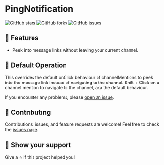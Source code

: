 # PingNotification

![GitHub stars](https://img.shields.io/github/stars/DaddyBoard/BD-Plugins?style=social)
![GitHub forks](https://img.shields.io/github/forks/DaddyBoard/BD-Plugins?style=social)
![GitHub issues](https://img.shields.io/github/issues/DaddyBoard/BD-Plugins)

## 🚀 Features

- Peek into message links without leaving your current channel.

## 🔧 Default Operation

This overrides the default onClick behaviour of channelMentions to peek into the message link instead of navigating to the channel.
Shift + Click on a channel mention to navigate to the channel, aka the default behaviour.

If you encounter any problems, please [open an issue](https://github.com/DaddyBoard/BD-Plugins/issues).

## 🤝 Contributing

Contributions, issues, and feature requests are welcome! Feel free to check the [issues page](https://github.com/DaddyBoard/BD-Plugins/issues).

## 🌟 Show your support

Give a ⭐️ if this project helped you!
